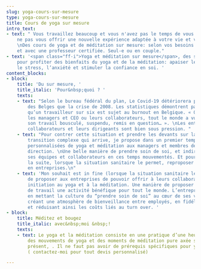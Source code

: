 ```yaml
---
slug: yoga-cours-sur-mesure
type: yoga-cours-sur-mesure
title: Cours de yoga sur mesure
intro_text:
- text: " Vous travaillez beaucoup et vous n'avez pas le temps de vous arrêter? Pourquoi
    ne pas vous offrir une nouvelle expérience adaptée à votre vie et votre quotidien.
    \nDes cours de yoga et de méditation sur mesure: selon vos besoins et vos disponibilités
    et avec une professeur certifiée. Seul-e ou en couple."
- text: '<span class="ff-i">Yoga et méditation sur mesure</span>, des sessions personnalisées
    pour profiter des bienfaits du yoga et de la méditation: apaiser le mental, soulager
    le stress, l’anxiété et stimuler la confiance en soi. '
content_blocks:
- block:
    title: 'Du sur mesure, '
    title_italic: 'Pour&nbsp;quoi ? '
    texts:
    - text: "Selon le bureau fédéral du plan, Le Covid-19 détériorera plus le bien-être
        des Belges que la crise de 2008. Les statistiques démontrent par ailleurs
        qu’un travailleur sur six est sujet au burnout en Belgique. « Que ce soient
        les managers et CEO ou leurs collaborateurs, tout le monde a vu sa vie et
        son travail bousculé, suspendu, remis en question… ». \nLes entreprises, leur
        collaborateurs et leurs dirigeants sont bien sous pression. "
    - text: "Pour contrer cette situation et prendre les devants sur la période de
        transition complexe qui arrive, je propose dans un premier temps, des séances
        personnalisées de yoga et méditation aux managers et membres de comités de
        direction. \nUne belle manière de prendre soin de soi, et indirectement de
        ses équipes et collaborateurs en ces temps mouvementés. Et pourquoi pas, par
        la suite, lorsque la situation sanitaire le permet, reproposer des initations
        en entreprises.\n"
    - text: 'Mon souhait est in fine (lorsque la situation sanitaire le permettra),
        de proposer aux entreprises de pouvoir offrir à leurs collaborateurs une première
        initiation au yoga et à la méditation. Une manière de proposer dans l''environnement
        de travail une activité bénéfique pour tout le monde. L’entreprise en bénéficie
        en mettant la culture du “prendre soin de soi” au cœur de ses valeurs, en
        créant une atmosphère de bienveillance entre employés, en fidélisant ces derniers
        et réduisant ainsi les coûts liés au turn over. '
- block:
    title: Méditez et bougez
    title_italic: avec&nbsp;moi &nbsp;!
    texts:
    - text: Le yoga et la méditation consiste en une pratique d’une heure comprenant
        des mouvements de yoga et des moments de méditation pure axée sur l’instant
        présent, . Il ne faut pas avoir de prérequis spécifiques pour y participer.
        ( contactez-moi pour tout devis personnalisé)

---
```

